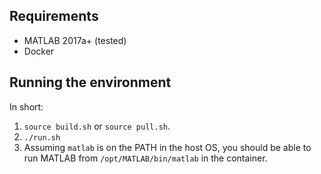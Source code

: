 ## Requirements

* MATLAB 2017a+ (tested)
* Docker


## Running the environment

In short:

1. `source build.sh` or `source pull.sh`.
2. `./run.sh`
3. Assuming `matlab` is on the PATH in the host OS, you should be able to run MATLAB from `/opt/MATLAB/bin/matlab` in the container.
